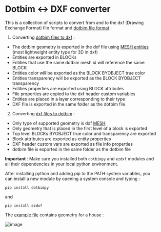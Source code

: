 # Dotbim <-> DXF converter

This is a collection of scripts to convert from and to the dxf (Drawing Exchange Format) file format and [dotbim file format](https://github.com/paireks/dotbim) :

1. Converting [dotbim files to dxf](https://github.com/Gorgious56/dotbim_io_dxf/blob/master/dotbim_to_dxf.py) :

- The dotbim geometry is exported in the dxf file using [MESH entities](https://ezdxf.readthedocs.io/en/master/dxfentities/mesh.html) (most lightweight entity type for 3D in dxf)
- Entities are exported in BLOCKs
- Entities that use the same dotbim mesh id will reference the same BLOCK
- Entities color will be exported as the BLOCK BYOBJECT true color
- Entities transparency will be exported as the BLOCK BYOBJECT transparency
- Entities properties are exported using BLOCK attributes
- File properties are copied to the dxf header custom variables
- Entities are placed in a layer corresponding to their type
- DXF file is exported in the same folder as the dotbim file

2. Converting [dxf files to dotbim](https://github.com/Gorgious56/dotbim_io_dxf/blob/master/dxf_to_dotbim.py) :

- Only type of supported geometry is dxf [MESH](https://ezdxf.readthedocs.io/en/master/dxfentities/mesh.html)
- Only geometry that is placed in the first level of a block is exported
- Top level BLOCKs BYOBJECT true color and transparency are exported
- Block attributes are exported as entity properties
- DXF header custom vars are exported as file info properties
- dotbim file is exported in the same folder as the dotbim file

__Important__ : Make sure you installed both `dotbimpy` and `ezdxf` modules and all their dependencies in your local python environment.

After installing python and adding pip to the PATH system variables, you can install a new module by opening a system console and typing :

`pip install dotbimpy`

and 

`pip install ezdxf`

The [example file](https://github.com/Gorgious56/dotbim_io_dxf/tree/master/test) contains geometry for a house :

![image](https://user-images.githubusercontent.com/25156105/159176128-89258a5d-8157-4032-af73-9b2b0b71c1bd.png)


